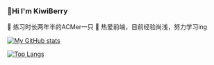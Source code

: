 ### 👋Hi I'm KiwiBerry

🌱 练习时长两年半的ACMer一只
🌱 热爱前端，目前经验尚浅，努力学习ing

[![My GitHub stats](https://github-readme-stats.vercel.app/api?username=Ki-Wi-Berry&show_icons=true&theme=radical&count_private=true)](https://github.com/anuraghazra/github-readme-stats)

[![Top Langs](https://github-readme-stats.vercel.app/api/top-langs/?username=Ki-Wi-Berry&layout=compact)](https://github.com/anuraghazra/github-readme-stats)
